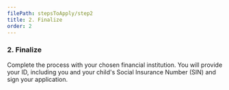 ```yaml
---
filePath: stepsToApply/step2
title: 2. Finalize
order: 2
---
```


### 2. Finalize

Complete the process with your chosen financial institution. You will provide your ID, including you and your child's Social Insurance Number (SIN) and sign your application.
